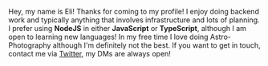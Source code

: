Hey, my name is Eli! Thanks for coming to my profile! I enjoy doing backend work and typically anything that involves infrastructure and lots of planning. I prefer using **NodeJS** in either **JavaScript** or **TypeScript**, although I am open to learning new languages! In my free time I love doing Astro-Photography although I'm definitely not the best. If you want to get in touch, contact me via [Twitter](https://go.eli.tf/twitter), my DMs are always open!
